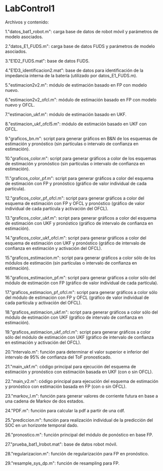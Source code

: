 # LabControl1
Archivos y contenido:

1."datos_bat1_robot.m": carga base de datos de robot móvil y parámetros de modelo asociados.

2."datos_E1_FUDS.m": carga base de datos FUDS y parámetros de modelo asociados.

3."E1D2_FUDS.mat": base de datos FUDS.

4."E1D3_identificacion2.mat": base de datos para identificación de la impedancia interna de la batería (utilizado por datos_E1_FUDS.m).

5."estimacion2v2.m": módulo de estimación basado en FP con modelo nuevo.

6."estimacion2v2_ofcl.m": módulo de estimación basado en FP con modelo nuevo y OFCL.

7."estimacion_ukf.m": módulo de estimación basado en UKF.

8."estimacion_ukf_ofcl5.m": módulo de estimación basado en UKF con OFCL.

9."graficos_bn.m": script para generar gráficos en B&N de los esquemas de estimación y pronóstico (sin partículas o intervalo de confianza en estimación).

10."graficos_color.m": script para generar gráficos a color de los esquemas de estimación y pronóstico (sin partículas o intervalo de confianza en estimación).

11."graficos_color_pf.m": script para generar gráficos a color del esquema de estimación con FP y pronóstico (gráfico de valor individual de cada partícula).

12."graficos_color_pf_ofcl.m": script para generar gráficos a color del esquema de estimación con FP y OFCL y pronóstico (gráfico de valor individual de cada partícula y activación del OFCL).

13."graficos_color_ukf.m": script para generar gráficos a color del esquema de estimación con UKF y pronóstico (gráfico de intervalo de confianza en estimación).

14."graficos_color_ukf_ofcl.m": script para generar gráficos a color del esquema de estimación con UKF y pronóstico (gráfico de intervalo de confianza en estimación y activación del OFCL).

15."graficos_estimacion.m": script para generar gráficos a color sólo de los módulos de estimación (sin partículas o intervalo de confianza en estimación).

16."graficos_estimacion_pf.m": script para generar gráficos a color sólo del módulo de estimación con FP (gráfico de valor individual de cada partícula).

17."graficos_estimacion_pf_ofcl.m": script para generar gráficos a color sólo del módulo de estimación con FP y OFCL (gráfico de valor individual de cada partícula y activación del OFCL).

18."graficos_estimacion_ukf.m": script para generar gráficos a color sólo del módulo de estimación con UKF (gráfico de intervalo de confianza en estimación).

19."graficos_estimacion_ukf_ofcl.m": script para generar gráficos a color sólo del módulo de estimación con UKF (gráfico de intervalo de confianza en estimación y activación del OFCL).

20."Intervalo.m": función para determinar el valor superior e inferior del intervalo de 95% de confianza del ToF pronosticado.

21."main_ukf.m": código principal para ejecución del esquema de estimación y pronóstico con estimación basada en UKF (con o sin OFCL).

22."main_v2.m": código principal para ejecución del esquema de estimación y pronóstico con estimación basada en FP (con o sin OFCL).

23."markov_I.m": función para generar valores de corriente futura en base a una cadena de Markov de dos estados.

24."PDF.m": función para calcular la pdf a partir de una cdf.

25."prediccion.m": función para realización individual de la predicción del SOC en un horizonte temporal dado.

26."pronostico.m": función principal del módulo de ponóstico en base FP.

27."prueba_bat1_Irobot.mat": base de datos robot móvil.

28."regularizacion.m": función de regularización para FP en pronóstico.

29."resample_sys_dp.m": función de resampling para FP.
